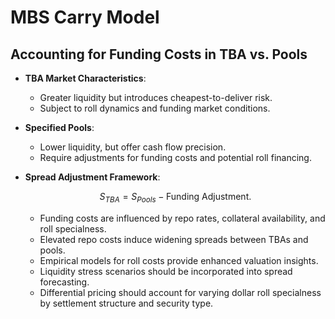 # MBS Carry Model

## Accounting for Funding Costs in TBA vs. Pools

- **TBA Market Characteristics**:
  - Greater liquidity but introduces cheapest-to-deliver risk.
  - Subject to roll dynamics and funding market conditions.

- **Specified Pools**:
  - Lower liquidity, but offer cash flow precision.
  - Require adjustments for funding costs and potential roll financing.

- **Spread Adjustment Framework**:
  
  $$
  S_{TBA} = S_{Pools} - \text{Funding Adjustment}.
  $$
  
  - Funding costs are influenced by repo rates, collateral availability, and roll specialness.
  - Elevated repo costs induce widening spreads between TBAs and pools.
  - Empirical models for roll costs provide enhanced valuation insights.
  - Liquidity stress scenarios should be incorporated into spread forecasting.
  - Differential pricing should account for varying dollar roll specialness by settlement structure and security type.

